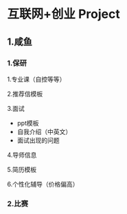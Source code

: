 # 互联网+创业 Project

## 1.咸鱼

### 1.保研

1.专业课（自控等等）

2.推荐信模板

3.面试

- ppt模板
- 自我介绍（中英文）
- 面试出现的问题

4.导师信息

5.简历模板

6.个性化辅导（价格偏高）

### 2.比赛
